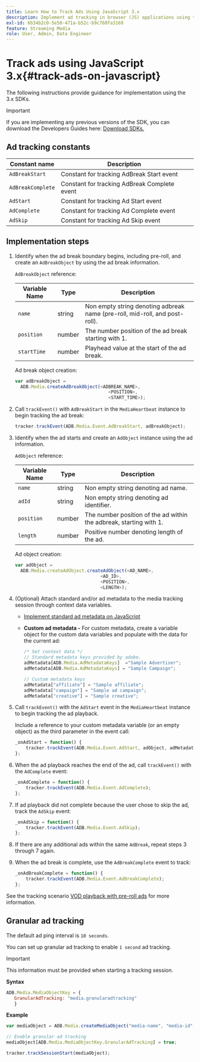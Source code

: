 ```yaml
---
title: Learn How to Track Ads Using JavaScript 3.x
description: Implement ad tracking in browser (JS) applications using the Media SDK.
exl-id: 6b34b2c0-5e50-471a-b52c-b9c760fa3169
feature: Streaming Media
role: User, Admin, Data Engineer
---
```

# Track ads using JavaScript 3.x{#track-ads-on-javascript}

The following instructions provide guidance for implementation using the 3.x SDKs.

>[!IMPORTANT]
>
>If you are implementing any previous versions of the SDK, you can download the Developers Guides here: [Download SDKs.](/help/getting-started/download-sdks.md)

## Ad tracking constants

|  Constant name  | Description&nbsp;&nbsp;  |
|---|---|
|  `AdBreakStart`  | Constant for tracking AdBreak Start event  |
|  `AdBreakComplete`  | Constant for tracking AdBreak Complete event  |
|  `AdStart`  | Constant for tracking Ad Start event  |
|  `AdComplete`  | Constant for tracking Ad Complete event  |
|  `AdSkip`  | Constant for tracking Ad Skip event  |

## Implementation steps

1. Identify when the ad break boundary begins, including pre-roll, and create an `AdBreakObject` by using the ad break information.

   `AdBreakObject` reference:

   | Variable Name | Type | Description |
   | --- | --- | --- |
   | `name` | string | Non empty string denoting adbreak name (pre-roll, mid-roll, and post-roll).  |
   | `position` | number | The number position of the ad break starting with 1.  |
   | `startTime` | number | Playhead value at the start of the ad break.  |

   Ad break object creation:

   ```js
   var adBreakObject =
     ADB.Media.createAdBreakObject(<ADBREAK_NAME>,
                                      <POSITION>,
                                      <START_TIME>);
   ```

1. Call `trackEvent()` with `AdBreakStart` in the `MediaHeartbeat` instance to begin tracking the ad break:

   ```js
   tracker.trackEvent(ADB.Media.Event.AdBreakStart, adBreakObject);
   ```

1. Identify when the ad starts and create an `AdObject` instance using the ad information.

   `AdObject` reference:

   |  Variable Name  | Type | Description  |
   | --- | --- | --- |
   |  `name`  | string | Non empty string denoting ad name.  |
   |  `adId`  | string | Non empty string denoting ad identifier.  |
   |  `position`  | number | The number position of the ad within the adbreak, starting with 1. |
   |  `length`  | number | Positive number denoting length of the ad.  |

   Ad object creation:

   ```js
   var adObject =
     ADB.Media.createAdObject.createAdObject(<AD_NAME>,
                                   <AD_ID>,
                                   <POSITION>,
                                   <LENGTH>);
   ```

1. (Optional) Attach standard and/or ad metadata to the media tracking session through context data variables.

    * [Implement standard ad metadata on JavaScript](/help/use-cases/track-ads/impl-std-ad-metadata/impl-std-ad-md-js/impl-std-ad-metadata-js3.md)
    * **Custom ad metadata -** For custom metadata, create a variable object for the custom data variables and populate with the data for the current ad:

      ```js
      /* Set context data */
      // Standard metadata keys provided by adobe.
      adMetadata[ADB.Media.AdMetadataKeys]  ="Sample Advertiser";
      adMetadata[ADB.Media.AdMetadataKeys] = "Sample Campaign";

      // Custom metadata keys
      adMetadata["affiliate"] = "Sample affiliate";
      adMetadata["campaign"] = "Sample ad campaign";
      adMetadata["creative"] = "Sample creative";
      ```

1. Call `trackEvent()` with the `AdStart` event in the `MediaHeartbeat` instance to begin tracking the ad playback.

   Include a reference to your custom metadata variable (or an empty object) as the third parameter in the event call:

   ```js
   _onAdStart = function() {
       tracker.trackEvent(ADB.Media.Event.AdStart, adObject, adMetadata);
   };
   ```

1. When the ad playback reaches the end of the ad, call `trackEvent()` with the `AdComplete` event:

   ```js
   _onAdComplete = function() {
       tracker.trackEvent(ADB.Media.Event.AdComplete);
   };
   ```

1. If ad playback did not complete because the user chose to skip the ad, track the `AdSkip` event:

   ```js
   _onAdSkip = function() {
       tracker.trackEvent(ADB.Media.Event.AdSkip);
   };
   ```

1. If there are any additional ads within the same `AdBreak`, repeat steps 3 through 7 again.
1. When the ad break is complete, use the `AdBreakComplete` event to track:

   ```js
   _onAdBreakComplete = function() {
       tracker.trackEvent(ADB.Media.Event.AdBreakComplete);
   };
   ```

See the tracking scenario [VOD playback with pre-roll ads](/help/use-cases/tracking-scenarios/vod-preroll-ads.md) for more information.

## Granular ad tracking

The default ad ping interval is `10 seconds`. 

You can set up granular ad tracking to enable `1 second` ad tracking.

>[!IMPORTANT]
>
>This information must be provided when starting a tracking session.



**Syntax**

```javascript
ADB.Media.MediaObjectKey = {
   GranularAdTracking: "media.granularadtracking"
   }
```

**Example**

```javascript
var mediaObject = ADB.Media.createMediaObject("media-name", "media-id", 60, ADB.Media.StreamType.VOD, ADB.Media.MediaType.Video);

// Enable granular ad tracking
mediaObject[ADB.Media.MediaObjectKey.GranularAdTracking] = true;

tracker.trackSessionStart(mediaObject);
```
